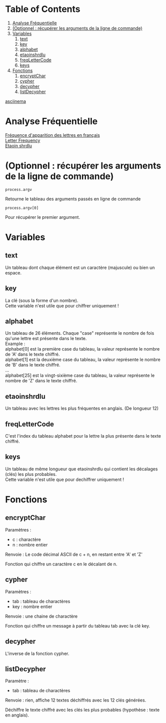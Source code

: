 
# Table of Contents

1.  [Analyse Fréquentielle](#orgb455f08)
2.  [(Optionnel : récupérer les arguments de la ligne de commande)](#org71877e3)
3.  [Variables](#org3ea6fee)
    1.  [text](#orgdee814b)
    2.  [key](#orgec79aee)
    3.  [alphabet](#org265f775)
    4.  [etaoinshrdlu](#org729b05f)
    5.  [freqLetterCode](#orgae09a9d)
    6.  [keys](#org1bbeff2)
4.  [Fonctions](#org9347273)
    1.  [encryptChar](#org96db576)
    2.  [cypher](#org2f042b5)
    3.  [decypher](#orgdab7166)
    4.  [listDecypher](#orgc7e4c83)

[asciinema](https://asciinema.org/a/0njIqEMp5DKaKJkdlFfiRF1iI)  


<a id="orgb455f08"></a>

# Analyse Fréquentielle

[Fréquence d'apparition des lettres en français](https://fr.wikipedia.org/wiki/Fr%C3%A9quence_d%27apparition_des_lettres_en_fran%C3%A7ais)   
[Letter Frequency](https://en.wikipedia.org/wiki/Letter_frequency)   
[Etaoin shrdlu](https://en.wikipedia.org/wiki/Etaoin_shrdlu)   


<a id="org71877e3"></a>

# (Optionnel : récupérer les arguments de la ligne de commande)

    process.argv

Retourne le tableau des arguments passés en ligne de commande  

    process.argv[0]

Pour récupérer le premier argument.  


<a id="org3ea6fee"></a>

# Variables


<a id="orgdee814b"></a>

## text

Un tableau dont chaque élément est un caractère (majuscule) ou bien un espace.  


<a id="orgec79aee"></a>

## key

La clé (sous la forme d'un nombre).  
Cette variable n'est utile que pour chiffrer uniquement !  


<a id="org265f775"></a>

## alphabet

Un tableau de 26 éléments. Chaque "case" représente le nombre de fois qu'une lettre est présente dans le texte.  
Example :  
alphabet[0] est la première case du tableau, la valeur représente le nombre de 'A' dans le texte chiffré.  
alphabet[1] est la deuxième case du tableau, la valeur représente le nombre de 'B' dans le texte chiffré.  
…  
alphabet[25] est la vingt-sixième case du tableau, la valeur représente le nombre de 'Z' dans le texte chiffré.  


<a id="org729b05f"></a>

## etaoinshrdlu

Un tableau avec les lettres les plus fréquentes en anglais. (De longueur 12)  


<a id="orgae09a9d"></a>

## freqLetterCode

C'est l'index du tableau alphabet pour la lettre la plus présente dans le texte chiffré.  


<a id="org1bbeff2"></a>

## keys

Un tableau de même longueur que etaoinshrdlu qui contient les décalages (clés) les plus probables.  
Cette variable n'est utile que pour dechiffrer uniquement !  


<a id="org9347273"></a>

# Fonctions


<a id="org96db576"></a>

## encryptChar

Paramètres :  

-   c : charactère
-   n : nombre entier

Renvoie : Le code décimal ASCII de c + n, en restant entre 'A' et 'Z'  

Fonction qui chiffre un caractère c en le décalant de n.  


<a id="org2f042b5"></a>

## cypher

Paramètres :  

-   tab : tableau de charactères
-   key : nombre entier

Renvoie : une chaine de charactère  

Fonction qui chiffre un message à partir du tableau tab avec la clé key.  


<a id="orgdab7166"></a>

## decypher

L'inverse de la fonction cypher.  


<a id="orgc7e4c83"></a>

## listDecypher

Paramètre :  

-   tab : tableau de charactères

Renvoie : rien, affiche 12 textes déchiffrés avec les 12 clés générées.  

Déchiffre le texte chiffré avec les clés les plus probables (hypothèse : texte en anglais).  


